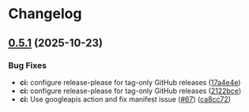 # Changelog

## [0.5.1](https://github.com/arm/metis/compare/v0.5.0...v0.5.1) (2025-10-23)


### Bug Fixes

* **ci:** configure release-please for tag-only GitHub releases ([17a4e4e](https://github.com/arm/metis/commit/17a4e4e85ffcc682d35cb808f7caf3101cfb6a11))
* **ci:** configure release-please for tag-only GitHub releases ([2122bce](https://github.com/arm/metis/commit/2122bce4cab6ca7fedc4b2d7c344bda46de94c0a))
* **ci:** Use googleapis action and fix manifest issue ([#67](https://github.com/arm/metis/issues/67)) ([ca8cc72](https://github.com/arm/metis/commit/ca8cc72fe926aad45a32b88b8884b1f95da6f591))
